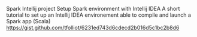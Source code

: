 Spark Intellij project
Setup Spark environment with Intellij IDEA
A short tutorial to set up an Intellij IDEA environement able to compile and launch a Spark app (Scala)
https://gist.github.com/tfolliot/6231ed743d6cdecd2b016d5c1bc2b8d6
